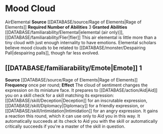 ﻿---
id: '24'
name: Mood Cloud
rus_type_level: null
source: '[[DATABASE/source/Rage of Elements|Rage of Elements]]'
trait: null

---
# Mood Cloud

<span class="item-trait">Air</span><span class="item-trait">Elemental</span>
**Source** [[DATABASE/source/Rage of Elements|Rage of Elements]]
**Required Number of Abilities** 3
**Granted Abilities** [[DATABASE/familiarability/Elemental|elemental (air only)]], [[DATABASE/familiarability/Flier|flier]]
This air elemental is little more than a tiny cloud with just enough internality to have emotions. Elemental scholars believe mood clouds to be related to [[DATABASE/monster/Despairing Pall|despairing palls]], though far less evolved.

## [[DATABASE/familiarability/Emote|Emote]] <span class="action-icon">1</span>

**Source** [[DATABASE/source/Rage of Elements|Rage of Elements]]
**Frequency** once per round; **Effect** The cloud of sentiment changes the expression on its miniature face. It prepares to [[DATABASE/action/Aid|Aid]] you on a skill check for a skill matching its expression: [[DATABASE/skill/Deception|Deception]] for an inscrutable expression, [[DATABASE/skill/Diplomacy|Diplomacy]] for a friendly expression, or [[DATABASE/skill/Intimidation|Intimidation]] for an angry expression. It gains a reaction this round, which it can use only to Aid you in this way. It automatically succeeds at its check to Aid you with the skill or automatically critically succeeds if you're a master of the skill in question.